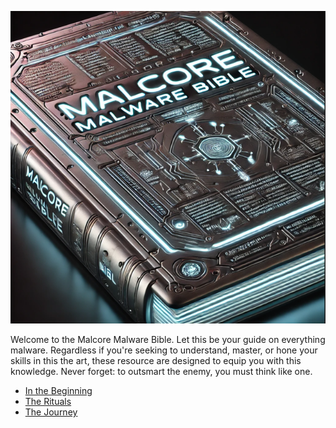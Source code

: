 <p align="center">
    <img src=".github/img_2.png" height="500" width="600"/>
</p>

Welcome to the Malcore Malware Bible. Let this be your guide on everything malware. Regardless if you're seeking to understand, master, or hone your skills in this the art, these resource are designed to equip you with this knowledge. Never forget: to outsmart the enemy, you must think like one.


* [In the Beginning](<The Beginning>)
* [The Rituals](<The Rituals>)
* [The Journey](<The Journey>)
